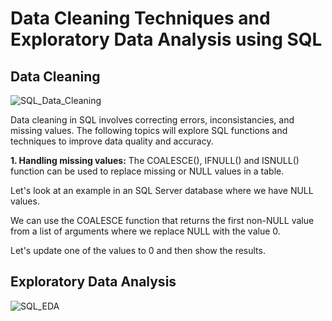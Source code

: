 # Data Cleaning Techniques and Exploratory Data Analysis using SQL

## Data Cleaning

![SQL_Data_Cleaning](https://github.com/danvuk567/SQL-Best-Practices/blob/main/images/SQL_Data_Cleaning.jpg?raw=true)

Data cleaning in SQL involves correcting errors, inconsistancies, and missing values. The following topics will explore SQL functions and techniques to improve data quality and accuracy.

**1. Handling missing values:** The COALESCE(), IFNULL() and ISNULL() function can be used to replace missing or NULL values in a table.

Let's look at an example in an SQL Server database where we have NULL values.



We can use the COALESCE function that returns the first non-NULL value from a list of arguments where we replace NULL with the value 0.

Let's update one of the values to 0 and then show the results.

## Exploratory Data Analysis

![SQL_EDA](https://github.com/danvuk567/SQL-Best-Practices/blob/main/images/SQL_EDA.jpg?raw=true)

